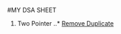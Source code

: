 #MY DSA SHEET
1. Two Pointer
..* [Remove Duplicate ](https://leetcode.com/problems/remove-duplicates-from-sorted-array)
